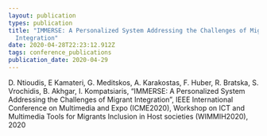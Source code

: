 ```yaml
---
layout: publication
types: publication
title: "IMMERSE: A Personalized System Addressing the Challenges of Migrant
  Integration"
date: 2020-04-28T22:23:12.912Z
tags: conference_publications
publication_date: 2020-04-29
---
```

D. Ntioudis, E Kamateri, G. Meditskos, A. Karakostas, F. Huber, R. Bratska, S. Vrochidis, B. Akhgar, I. Kompatsiaris, “IMMERSE: A Personalized System Addressing the Challenges of Migrant Integration”, IEEE International Conference on Multimedia and Expo (ICME2020), Workshop on ICT and Multimedia Tools for Migrants Inclusion in Host societies (WIMMIH2020), 2020